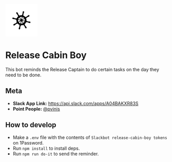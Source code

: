 <img src="icon.png" width="100" />

# Release Cabin Boy

This bot reminds the Release Captain to do certain tasks on the day they need to be done.

## Meta

- **Slack App Link:** https://api.slack.com/apps/A04BAKXR83S
- **Point People:** [@pvinis](https://github.com/pvinis)


## How to develop

- Make a `.env` file with the contents of `Slackbot release-cabin-boy tokens` on 1Password.
- Run `npm install` to install deps.
- Run `npm run do-it` to send the reminder.
